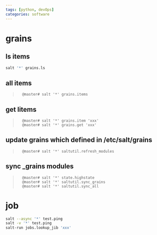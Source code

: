 ```yaml
---
tags: [python, devOps]
categories: software 	
---
```

# grains

## ls items
```sh
salt '*' grains.ls
```

## all items
>		@master# salt '*' grains.items

## get litems
>		@master# salt '*' grains.item 'xxx'
>		@master# salt '*' grains.get 'xxx'

## update grains which defined in /etc/salt/grains
>		@master# salt '*' saltutil.refresh_modules

## sync _grains modules
>		@master# salt '*' state.highstate
>		@master# salt '*' saltutil.sync_grains
>		@master# salt '*' saltutil.sync_all

## 

# job
```sh
salt --async '*' test.ping
salt -v '*' test.ping
salt-run jobs.lookup_jib 'xxx'
```
## 
